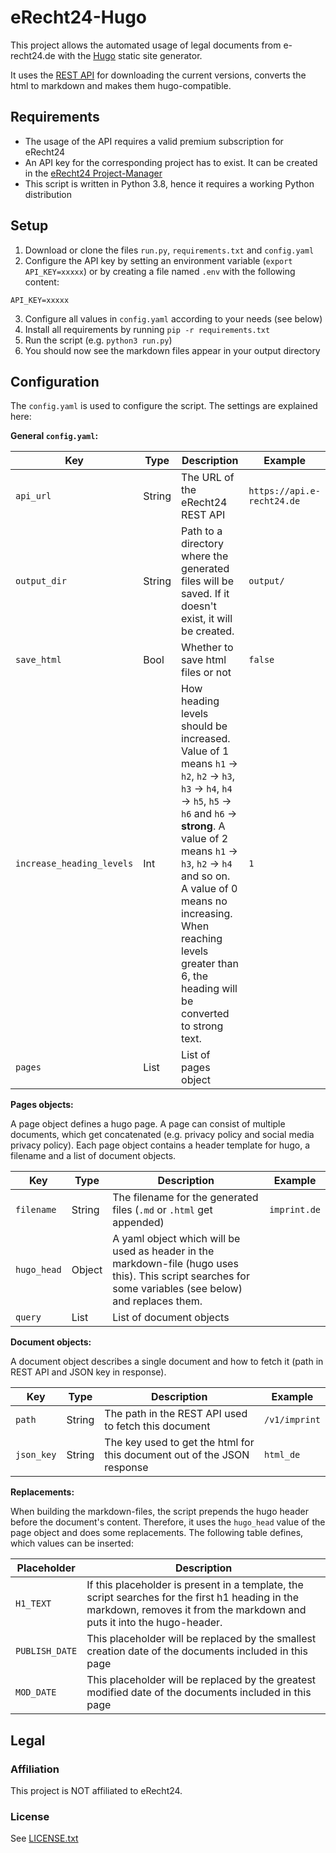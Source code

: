 # eRecht24-Hugo

This project allows the automated usage of legal documents from e-recht24.de with the [Hugo](https://gohugo.io) static site generator.

It uses the [REST API](https://docs.api.e-recht24.de/) for downloading the current versions, converts the html to markdown and makes them hugo-compatible.

## Requirements

- The usage of the API requires a valid premium subscription for eRecht24
- An API key for the corresponding project has to exist. It can be created in the [eRecht24 Project-Manager](https://www.e-recht24.de/mitglieder/tools/projekt-manager/)
- This script is written in Python 3.8, hence it requires a working Python distribution

## Setup

1. Download or clone the files `run.py`, `requirements.txt` and `config.yaml`
2. Configure the API key by setting an environment variable (`export API_KEY=xxxxx`) or by creating a file named `.env` with the following content:
```
API_KEY=xxxxx
```
3. Configure all values in `config.yaml` according to your needs (see below)
4. Install all requirements by running `pip -r requirements.txt`
5. Run the script (e.g. `python3 run.py`)
6. You should now see the markdown files appear in your output directory

## Configuration

The `config.yaml` is used to configure the script. The settings are explained here:

**General `config.yaml`:**

|Key|Type|Description|Example|
|---|----|-----------|-------|
|`api_url`|String|The URL of the eRecht24 REST API|`https://api.e-recht24.de`|
|`output_dir`|String|Path to a directory where the generated files will be saved. If it doesn't exist, it will be created.|`output/`|
|`save_html`|Bool|Whether to save html files or not|`false`|
|`increase_heading_levels`|Int|How heading levels should be increased. Value of 1 means `h1` -> `h2`, `h2` -> `h3`, `h3` -> `h4`, `h4` -> `h5`, `h5` -> `h6` and `h6` -> **strong**. A value of 2 means `h1` -> `h3`, `h2` -> `h4` and so on. A value of 0 means no increasing. When reaching levels greater than 6, the heading will be converted to strong text.|`1`|
|`pages`|List|List of pages object||

**Pages objects:**

A page object defines a hugo page. A page can consist of multiple documents, which get concatenated (e.g. privacy policy and social media privacy policy).
Each page object contains a header template for hugo, a filename and a list of document objects.

|Key|Type|Description|Example|
|---|----|-----------|-------|
|`filename`|String|The filename for the generated files (`.md` or `.html` get appended)|`imprint.de`|
|`hugo_head`|Object|A yaml object which will be used as header in the markdown-file (hugo uses this). This script searches for some variables (see below) and replaces them.||
|`query`|List|List of document objects||

**Document objects:**

A document object describes a single document and how to fetch it (path in REST API and JSON key in response).

|Key|Type|Description|Example|
|---|----|-----------|-------|
|`path`|String|The path in the REST API used to fetch this document|`/v1/imprint`|
|`json_key`|String|The key used to get the html for this document out of the JSON response|`html_de`|

**Replacements:**

When building the markdown-files, the script prepends the hugo header before the document's content. Therefore, it uses the `hugo_head` value of the page object and does some replacements. The following table defines, which values can be inserted:

|Placeholder|Description|
|-----------|-----------|
|`H1_TEXT`|If this placeholder is present in a template, the script searches for the first h1 heading in the markdown, removes it from the markdown and puts it into the hugo-header.|
|`PUBLISH_DATE`|This placeholder will be replaced by the smallest creation date of the documents included in this page|
|`MOD_DATE`|This placeholder will be replaced by the greatest modified date of the documents included in this page|


## Legal

### Affiliation

This project is NOT affiliated to eRecht24.

### License

See [LICENSE.txt](./LICENSE.txt)
